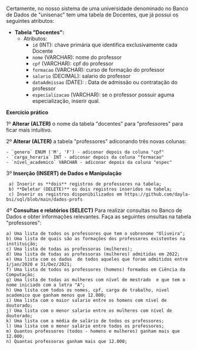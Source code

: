Certamente, no nosso sistema de uma universidade denominado no Banco de Dados de "unisenac" tem uma tabela de Docentes, que já possui os seguintes atributos:

- **Tabela "Docentes":**
  - Atributos:
    - `id` (INT): chave primária que identifica exclusivamente cada Docente
    - `nome` (VARCHAR): nome do professor
    - `cpf` (VARCHAR): cpf do professor
    - `formacao` (VARCHAR): curso de formação do professor
    - `salario` (DECIMAL): salario do professor
    - `dataAdmissao` (DATE): : Data de admissão ou contratação do professor
    - `especializacao`  (VARCHAR): se o professor possuir aguma especialização, inserir qual.

   
**Exercício prático**  

1º **Alterar (ALTER)** o nome da tabela "docentes" para "professores" para ficar mais intuitivo.

2º **Alterar (ALTER)** a tabela "professores" adiconando três novas colunas:
   
    - `genero` ENUM ('M', 'F') - adiconar depois da coluna "cpf"
    - `carga_horaria` INT - adiconar depois da coluna "formacao"
    - `nível_academico` VARCHAR - adiconar depois da coluna "espec"
    
3º **Inserção (INSERT) de Dados e Manipulação**

     a) Inserir os **dois** registros de professores na tabela;
     b) **Deletar (DELETE)** os dois registros inseridos na tabela;
     c) Inserir os registros disponibilizados em https://github.com/dayla-bsi/sql/blob/main/dados-profs

4º **Consultas e relatórios (SELECT)**
Para realizar consultas no Banco de Dados e obter informações relevantes. Faça as seguintes onsultas na tabela "professores":

    a) Uma lista de todos os professores que tem o sobrenome "Oliveira";
    b) Uma lista de quais são as formações dos professores existentes na instituição;
    c) Uma lista de todas as professoras (mulheres); 
    d) Uma lista de todas as professoras (mulheres) admitidas em 2022; 
    e) Uma lista com os dados  de todos aqueles que foram admitidos entre 1/jan/2020 e 31/Dez/2021;
    f) Uma lista de todos os professores (homens) formados em Ciência da Computação;
    g) Uma lista de todas as mulheres com nível de mestrado  e que tem o nome iniciado com a letra "A";
    h) Uma lista com todos os nomes, cpf, carga de trabalho, nivel academico que ganham menos que 12.000;
    i) Uma lista com o maior salario entre os homens com nível de doutorado;
    j) Uma lista com o menor salario entre os mulheres com nível de doutorado;
    k) Uma lista com a média de salário de todos os professores;
    l) Uma lista com o menor salário entre todos os professores;
    m) Quantos professores (todos - homens e mulheres) ganham mais que 12.000;
    n) Quantas professoras ganham mais que 12.000;
